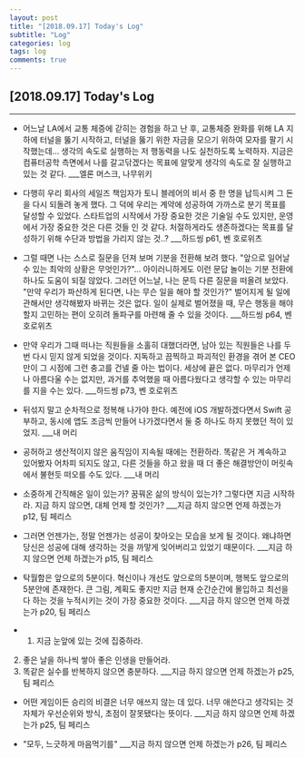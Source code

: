 ```yaml
---
layout: post
title: "[2018.09.17] Today's Log"
subtitle: "Log"
categories: log
tags: log
comments: true
---
```


[2018.09.17] Today's Log
-------------

****

- 어느날 LA에서 교통 체증에 갇히는 경험을 하고 난 후, 교통체증 완화를 위해 LA 지하에 터널을 뚫기 시작하고, 터널을 뚫기 위한 자금을 모으기 위하여 모자를 팔기 시작했는데...
생각의 속도로 실행하는 저 행동력을 나도 실천하도록 노력하자.
지금은 컴퓨터공학 측면에서 나를 갈고닦겠다는 목표에 알맞게 생각의 속도로 잘 실행하고 있는 것 같다. ___엘론 머스크, 나무위키

- 다행히 우리 회사의 세일즈 책임자가 토니 블레어의 비서 중 한 명을 납득시켜 그 돈을 다시 되돌려 놓게 했다. 그 덕에 우리는 계약에 성공하여 가까스로 분기 목표를 달성할 수 있었다.
스타트업의 시작에서 가장 중요한 것은 기술일 수도 있지만, 운영에서 가장 중요한 것은 다른 것들 인 것 같다.
처절하게라도 생존하겠다는 목표를 달성하기 위해 수단과 방법을 가리지 않는 것..? ___하드씽 p61, 벤 호로위츠

- 그럴 때면 나는 스스로 질문을 던져 보며 기분을 전환해 보려 했다.
"앞으로 일어날 수 있는 최악의 상황은 무엇인가?"...
아이러니하게도 이런 문답 놀이는 기분 전환에 하나도 도움이 되질 않았다.
그러던 어느날, 나는 문득 다른 질문을 떠올려 보았다.
"만약 우리가 파산하게 된다면, 나는 무슨 일을 해야 할 것인가?"
벌어지게 될 일에 관해서만 생각해봤자 바뀌는 것은 없다.
일이 실제로 벌어졌을 때, 무슨 행동을 해야할지 고민하는 편이 오히려 돌파구를 마련해 줄 수 있을 것이다. ___하드씽 p64, 벤 호로위츠

- 만약 우리가 그때 떠나는 직원들을 소홀히 대했더라면, 남아 있는 직원들은 나를 두 번 다시 믿지 않게 되었을 것이다.
지독하고 끔찍하고 파괴적인 환경을 겪어 본 CEO만이 그 시점에 그런 충고를 건넬 줄 아는 법이다.
세상에 끝은 없다.
마무리가 언제나 아름다울 수는 없지만, 과거를 추억했을 때 아름다웠다고 생각할 수 있는 마무리를 지을 수는 있다. ___하드씽 p73, 벤 호로위츠

- 뒤섞지 말고 순차적으로 정복해 나가야 한다.
예전에 iOS 개발하겠다면서 Swift 공부하고, 동시에 앱도 조금씩 만들어 나가겠다면서 둘 중 하나도 하지 못했던 적이 있었지. ___내 머리

- 공허하고 생산적이지 않은 움직임이 지속될 때에는 전환하라.
똑같은 거 계속하고 있어봤자 어차피 되지도 않고, 다른 것들을 하고 왔을 때 더 좋은 해결방안이 머릿속에서 불현듯 떠오를 수도 있다. ___내 머리

- 소중하게 간직해온 일이 있는가? 꿈꿔온 삶의 방식이 있는가? 그렇다면 지금 시작하라.
지금 하지 않으면, 대체 언제 할 것인가? ___지금 하지 않으면 언제 하겠는가 p12, 팀 페리스

- 그러면 언젠가는, 정말 언젠가는 성공이 찾아오는 모습을 보게 될 것이다.
왜냐하면 당신은 성공에 대해 생각하는 것을 까맣게 잊어버리고 있었기 때문이다. ___지금 하지 않으면 언제 하겠는가 p15, 팀 페리스

- 탁월함은 앞으로의 5분이다. 혁신이나 개선도 앞으로의 5분이며, 행복도 앞으로의 5분안에 존재한다.
큰 그림, 계획도 좋지만 지금 현재 순간순간에 몰입하고 최선을 다 하는 것을 누적시키는 것이 가장 중요한 것이다. ___지금 하지 않으면 언제 하겠는가 p20, 팀 페리스

- 1. 지금 눈앞에 있는 것에 집중하라.
2. 좋은 날을 하나씩 쌓아 좋은 인생을 만들어라.
3. 똑같은 실수를 반복하지 않으면 충분하다. ___지금 하지 않으면 언제 하겠는가 p25, 팀 페리스

- 어떤 게임이든 승리의 비결은 너무 애쓰지 않는 데 있다. 너무 애쓴다고 생각되는 것 자체가 우선순위와 방식, 초점이 잘못됐다는 뜻이다. ___지금 하지 않으면 언제 하겠는가 p25, 팀 페리스

- "모두, 느긋하게 마음먹기를" ___지금 하지 않으면 언제 하겠는가 p26, 팀 페리스